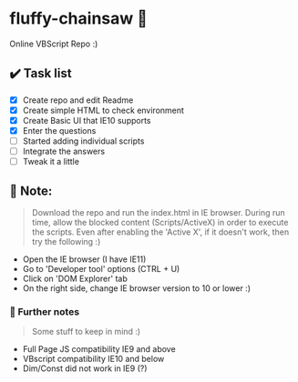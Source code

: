 # fluffy-chainsaw :see_no_evil: 
Online VBScript Repo :)

## :heavy_check_mark: Task list  

- [x] Create repo and edit Readme
- [x] Create simple HTML to check environment
- [x] Create Basic UI that IE10 supports
- [x] Enter the questions
- [ ] Started adding individual scripts
- [ ] Integrate the answers
- [ ] Tweak it a little

## :pushpin: Note: 
> Download the repo and run the index.html in IE browser.
During run time, allow the blocked content (Scripts/ActiveX) in order to execute the scripts. Even after enabling the 'Active X', if it doesn't work, then try the following :)

* Open the IE browser (I have IE11)
* Go to 'Developer tool' options (CTRL + U)
* Click on 'DOM Explorer' tab
* On the right side, change IE browser version to 10 or lower :)

### :paperclip: Further notes 
> Some stuff to keep in mind :)
* Full Page JS compatibility IE9 and above
* VBscript compatibility IE10 and below
* Dim/Const did not work in IE9 (?)
